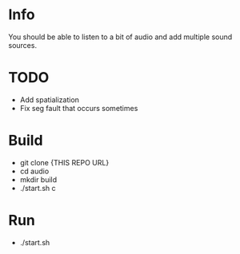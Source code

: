 # Info

You should be able to listen to a bit of audio and add multiple sound sources.

# TODO

- Add spatialization
- Fix seg fault that occurs sometimes

# Build

- git clone {THIS REPO URL}
- cd audio
- mkdir build
- ./start.sh c

# Run

- ./start.sh
